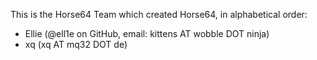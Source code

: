 
This is the Horse64 Team which created Horse64,
in alphabetical order:

- Ellie (@ell1e on GitHub, email: kittens AT wobble DOT ninja)
- xq (xq AT mq32 DOT de)


